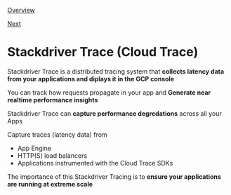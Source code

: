 [Overview](https://github.com/paulowe/gcp/blob/main/readme.md)

[Next](https://github.com/paulowe/gcp/blob/main/stackdriver-debugging.md)

# Stackdriver Trace (Cloud Trace)

Stackdriver Trace is a distributed tracing system that **collects latency data from your applications and diplays it in the GCP console**

You can track how requests propagate in your app and **Generate near realtime performance insights**

Stackdriver Trace can **capture performance degredations** across all your Apps

Capture traces (latency data) from
- App Engine
- HTTP(S) load balancers
- Applications instrumented with the Cloud Trace SDKs

The importance of this Stackdriver Tracing is to **ensure your applications are running at extreme scale**
